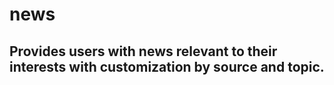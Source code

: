 # news

## Provides users with news relevant to their interests with customization by source and topic.